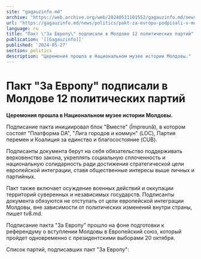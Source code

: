 ```yaml
---
site: "gagauzinfo.md"
archive: "https://web.archive.org/web/20240531101552/gagauzinfo.md/news/politics/pakt-za-evropu-podpisali-v-moldove-12-politicheskih-partii"
url: "https://gagauzinfo.md/news/politics/pakt-za-evropu-podpisali-v-moldove-12-politicheskih-partii"
language: ru
title: "Пакт \"За Европу\" подписали в Молдове 12 политических партий"
publication: '[[Gagauzinfo]]'
published: '2024-05-27'
section: politics
description: "Церемония прошла в Национальном музее истории Молдовы."
---
```


# Пакт "За Европу" подписали в Молдове 12 политических партий

**Церемония прошла в Национальном музее истории Молдовы.**

Подписание пакта инициировал блок "Вместе" (Împreună), в котором состоят "Платформа DA", "Лига городов и коммун" (LOC), Партия перемен и Коалиция за единство и благосостояние (CUB).

Подписанты документа берут на себя обязательство поддерживать верховенство закона, укреплять социальную сплоченность и национальную солидарность ради достижения стратегической цели европейской интеграции, ставя общественные интересы выше личных и партийных.

Пакт также включает осуждение военных действий и оккупации территорий суверенных и независимых государств. Подписанты документа обязуются не отступать от цели европейской интеграции Молдовы, вне зависимости от политических изменений внутри страны, пишет tv8.md.

Подписание пакта "За Европу" прошло на фоне подготовки к референдуму о вступлении Молдовы в Европейский союз, который пройдет одновременно с президентскими выборами 20 октября.

Список партий, подписавших пакт "За Европу":